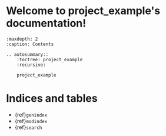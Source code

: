 <!---
project_example documentation master file, created by
sphinx-quickstart on Thu Jan 11 08:38:15 2024.
You can adapt this file completely to your liking, but it should at least
contain the root `toctree` directive.
--->

# Welcome to project_example's documentation!
```{toctree}
:maxdepth: 2
:caption: Contents
```

```{eval-rst}
.. autosummary::
    :toctree: project_example
    :recursive:

    project_example
```

# Indices and tables
* {ref}`genindex`
* {ref}`modindex`
* {ref}`search`

